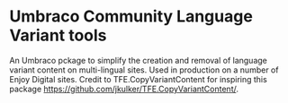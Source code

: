 # Umbraco Community Language Variant tools

An Umbraco pckage to simplify the creation and removal of language variant content on multi-lingual sites. Used in production on a number of Enjoy Digital sites. Credit to TFE.CopyVariantContent for inspiring this package https://github.com/jkulker/TFE.CopyVariantContent/.
